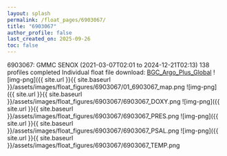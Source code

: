 ```yaml
---
layout: splash
permalink: /float_pages/6903067/
title: "6903067"
author_profile: false
last_created_on: 2025-09-26
toc: false
---
```

 
6903067: GMMC SENOX (2021-03-07T02:01 to 2024-12-21T02:13)
138 profiles completed
Individual float file download: [BGC_Argo_Plus_Global](https://ftp.soest.hawaii.edu/bgc_argo_plus/Individual_Floats/outliers_removed/6903067_Sprof_processed.nc)
![img-png]({{ site.url }}{{ site.baseurl }}/assets/images/float_figures/6903067/01_6903067_map.png
![img-png]({{ site.url }}{{ site.baseurl }}/assets/images/float_figures/6903067/6903067_DOXY.png
![img-png]({{ site.url }}{{ site.baseurl }}/assets/images/float_figures/6903067/6903067_PRES.png
![img-png]({{ site.url }}{{ site.baseurl }}/assets/images/float_figures/6903067/6903067_PSAL.png
![img-png]({{ site.url }}{{ site.baseurl }}/assets/images/float_figures/6903067/6903067_TEMP.png
